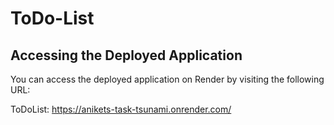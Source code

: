 # ToDo-List
## Accessing the Deployed Application

You can access the deployed application on Render by visiting the following URL:

ToDoList: https://anikets-task-tsunami.onrender.com/

